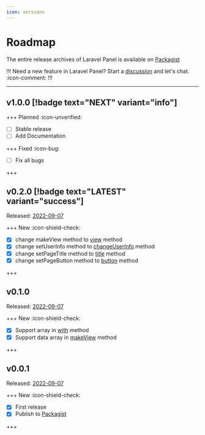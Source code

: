 ```yaml
---
icon: versions
---
```


# Roadmap

The entire release archives of Laravel Panel is available on [Packagist](https://packagist.org/packages/lazysoft/laravel-panel)

!!!
Need a new feature in Laravel Panel? Start a [discussion](https://github.com/lazysoft-ir/laravel-panel/discussions) and let's chat. :icon-comment:
!!!

---

## v1.0.0 [!badge text="NEXT" variant="info"]

+++ Planned :icon-unverified:

- [ ] Stable release
- [ ] Add Documentation

+++ Fixed :icon-bug:

- [ ] Fix all bugs

+++

## v0.2.0 [!badge text="LATEST" variant="success"]

Released: [2022-09-07](https://github.com/lazysoft-ir/laravel-panel/releases/tag/v0.2.0)

+++ New :icon-shield-check:

- [x] change makeView method to [view](/features/make-view#start-show-view) method
- [x] change setUserInfo method to [changeUserInfo](/features/make-view#change-user-info) method
- [x] change setPageTitle method to [title](/features/make-view#set-page-title) method
- [x] change setPageButton method to [button](/features/make-view#set-page-button) method

+++

## v0.1.0

Released: [2022-09-07](https://github.com/lazysoft-ir/laravel-panel/releases/tag/v0.1.0)

+++ New :icon-shield-check:

- [x] Support array in [with](/features/make-view#add-data) method
- [x] Support data array in [makeView](/features/make-view/#start-show-view) method

+++

## v0.0.1

Released: [2022-09-07](https://github.com/lazysoft-ir/laravel-panel/releases/tag/v0.0.1)

+++ New :icon-shield-check:

- [x] First release
- [x] Publish to [Packagist](https://packagist.org/packages/lazysoft/laravel-panel)

+++